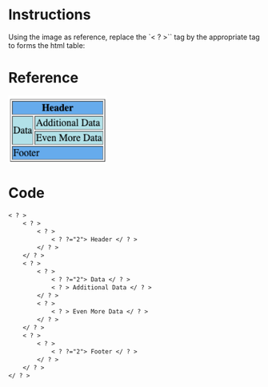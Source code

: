 # Instructions

Using the image as reference, replace the `< ? >`` tag by the appropriate tag to forms the html table:

# Reference

![Table](m2-table-exercises-table-template.png)

# Code

```
< ? >
    < ? >
        < ? >
            < ? ?="2"> Header </ ? >
        </ ? >
    </ ? >
    < ? >
        < ? >
            < ? ?="2"> Data </ ? >
            < ? > Additional Data </ ? >
        </ ? >
        < ? >
            < ? > Even More Data </ ? >
        </ ? >
    </ ? >
    < ? >
        < ? >
            < ? ?="2"> Footer </ ? >
        </ ? >
    </ ? >
</ ? >
```
